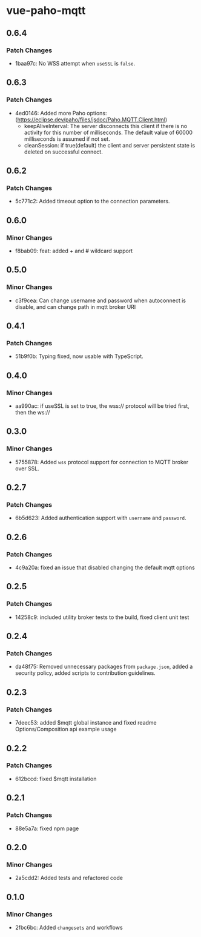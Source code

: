 # vue-paho-mqtt

## 0.6.4

### Patch Changes

- 1baa97c: No WSS attempt when `useSSL` is `false`.

## 0.6.3

### Patch Changes

- 4ed0146: Added more Paho options: (https://eclipse.dev/paho/files/jsdoc/Paho.MQTT.Client.html)
  - keepAliveInterval: The server disconnects this client if there is no activity for this number of milliseconds. The default value of 60000 milliseconds is assumed if not set.
  - cleanSession: if true(default) the client and server persistent state is deleted on successful connect.

## 0.6.2

### Patch Changes

- 5c771c2: Added timeout option to the connection parameters.

## 0.6.0

### Minor Changes

- f8bab09: feat: added + and # wildcard support

## 0.5.0

### Minor Changes

- c3f9cea: Can change username and password when autoconnect is disable, and can change path in mqtt broker URI

## 0.4.1

### Patch Changes

- 51b9f0b: Typing fixed, now usable with TypeScript.

## 0.4.0

### Minor Changes

- aa990ac: if useSSL is set to true, the wss:// protocol will be tried first, then the ws://

## 0.3.0

### Minor Changes

- 5755878: Added `wss` protocol support for connection to MQTT broker over SSL.

## 0.2.7

### Patch Changes

- 6b5d623: Added authentication support with `username` and `password`.

## 0.2.6

### Patch Changes

- 4c9a20a: fixed an issue that disabled changing the default mqtt options

## 0.2.5

### Patch Changes

- 14258c9: included utility broker tests to the build, fixed client unit test

## 0.2.4

### Patch Changes

- da48f75: Removed unnecessary packages from `package.json`, added a security policy, added scripts to contribution guidelines.

## 0.2.3

### Patch Changes

- 7deec53: added $mqtt global instance and fixed readme Options/Composition api example usage

## 0.2.2

### Patch Changes

- 612bccd: fixed $mqtt installation

## 0.2.1

### Patch Changes

- 88e5a7a: fixed npm page

## 0.2.0

### Minor Changes

- 2a5cdd2: Added tests and refactored code

## 0.1.0

### Minor Changes

- 2fbc6bc: Added `changesets` and workflows
